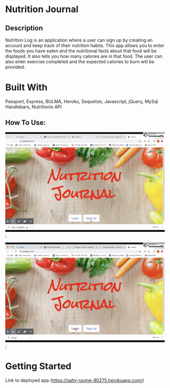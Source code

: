 # Nutrition Journal

Description
---

Nutrition Log is an application where a user can sign up by creating an account and keep track of their nutrition habits.  This app allows you to enter the foods you have eaten and the nutritional facts about that food will be displayed. It also tells you how many calories are in that food.  The user can also enter exercise completed and the expected calories to burn will be provided. 

# Built With
 
Passport, Express, BULMA, Heroku, Sequelize, Javascript, jQuery, MySql
Handlebars, Nutritionix API

How To Use:
---

![screenshot of the code](./public/assets/images/gif2.gif);



![screenshot of the code](./public/assets/images/gif.gif);


# Getting Started
Link to deployed app (https://salty-ravine-80275.herokuapp.com/)







